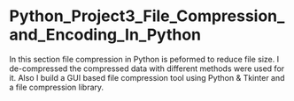 # Python_Project3_File_Compression_and_Encoding_In_Python
 In this section file compression in Python is peformed to reduce file size. I de-compressed the compressed data with different methods were used for it. Also I build a GUI based file compression tool using Python & Tkinter and a file compression library.
